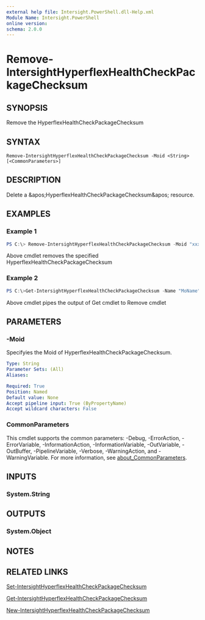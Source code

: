 ```yaml
---
external help file: Intersight.PowerShell.dll-Help.xml
Module Name: Intersight.PowerShell
online version:
schema: 2.0.0
---
```


# Remove-IntersightHyperflexHealthCheckPackageChecksum

## SYNOPSIS
Remove the HyperflexHealthCheckPackageChecksum

## SYNTAX

```
Remove-IntersightHyperflexHealthCheckPackageChecksum -Moid <String> [<CommonParameters>]
```

## DESCRIPTION
Delete a &amp;apos;HyperflexHealthCheckPackageChecksum&amp;apos; resource.

## EXAMPLES

### Example 1
```powershell
PS C:\> Remove-IntersightHyperflexHealthCheckPackageChecksum -Moid "xxxxxxxxxxxxxxxxxxxxxxxxxxx"
```
Above cmdlet removes the specified HyperflexHealthCheckPackageChecksum 

### Example 2
```powershell
PS C:\>Get-IntersightHyperflexHealthCheckPackageChecksum -Name "MoName"|  Remove-IntersightHyperflexHealthCheckPackageChecksum
```
Above cmdlet pipes the output of Get cmdlet to Remove cmdlet

## PARAMETERS

### -Moid
Specifyies the Moid of HyperflexHealthCheckPackageChecksum.

```yaml
Type: String
Parameter Sets: (All)
Aliases:

Required: True
Position: Named
Default value: None
Accept pipeline input: True (ByPropertyName)
Accept wildcard characters: False
```

### CommonParameters
This cmdlet supports the common parameters: -Debug, -ErrorAction, -ErrorVariable, -InformationAction, -InformationVariable, -OutVariable, -OutBuffer, -PipelineVariable, -Verbose, -WarningAction, and -WarningVariable. For more information, see [about_CommonParameters](http://go.microsoft.com/fwlink/?LinkID=113216).

## INPUTS

### System.String

## OUTPUTS

### System.Object
## NOTES

## RELATED LINKS

[Set-IntersightHyperflexHealthCheckPackageChecksum](./Set-IntersightHyperflexHealthCheckPackageChecksum.md)

[Get-IntersightHyperflexHealthCheckPackageChecksum](./Get-IntersightHyperflexHealthCheckPackageChecksum.md)

[New-IntersightHyperflexHealthCheckPackageChecksum](./New-IntersightHyperflexHealthCheckPackageChecksum.md)

